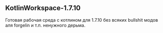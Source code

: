 ## KotlinWorkspace-1.7.10

Готовая рабочая среда с котлином для 1.7.10 без всяких bullshit модов аля forgelin и т.п. ненужного дерьма.